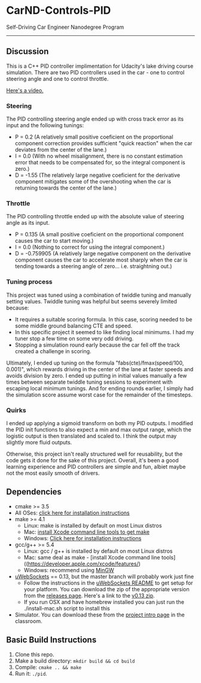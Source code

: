 # CarND-Controls-PID
Self-Driving Car Engineer Nanodegree Program

---

## Discussion

This is a C++ PID controller implimentation for Udacity's lake driving course simulation. There are two PID controllers used in the car - one to control steering angle and one to control throttle.

[Here's a video.](./pid_car.ogv)

### Steering
The PID controlling steering angle ended up with cross track error as its input and the following tunings:

* P = 0.2 (A relatively small positive coeficient on the proportional component correction provides sufficient "quick reaction" when the car deviates from the center of the lane.)
* I = 0.0 (With no wheel misalignment, there is no constant estimation error that needs to be compensated for, so the integral component is zero.)
* D = -1.55 (The relatively large negative coeficient for the derivative component mitigates some of the overshooting when the car is returning towards the center of the lane.)

### Throttle
The PID controlling throttle ended up with the absolute value of steering angle as its input.

* P = 0.135 (A small positive coeficient on the proportional component causes the car to start moving.)
* I = 0.0 (Nothing to correct for using the integral component.)
* D = -0.759905 (A relatively large negative component on the derivative component causes the car to accelerate most sharply when the car is tending towards a steering angle of zero... i.e. straightning out.)

### Tuning process
This project was tuned using a combination of twiddle tuning and manually setting values. Twiddle tuning was helpful but seems severely limited because:

* It requires a suitable scoring formula. In this case, scoring needed to be some middle ground balancing CTE and speed.
* In this specific project it seemed to like finding local minimums. I had my tuner stop a few time on some very odd driving.
* Stopping a simulation round early because the car fell off the track created a challenge in scoring.

Ultimately, I ended up tuning on the formula "fabs(cte)/fmax(speed/100, 0.001)", which rewards driving in the center of the lane at faster speeds and avoids division by zero. I ended up putting in initial values manually a few times between separate twiddle tuning sessions to experiment with escaping local minimum tunings. And for ending rounds earlier, I simply had the simulation score assume worst case for the remainder of the timesteps.

### Quirks
I ended up applying a sigmoid transform on both my PID outputs. I modified the PID init functions to also expect a min and max output range, which the logistic output is then translated and scaled to. I think the output may slightly more fluid outputs.

Otherwise, this project isn't really structured well for reusability, but the code gets it done for the sake of this project. Overall, it's been a good learning experience and PID controllers are simple and fun, albiet maybe not the most easily smooth of drivers.

## Dependencies

* cmake >= 3.5
 * All OSes: [click here for installation instructions](https://cmake.org/install/)
* make >= 4.1
  * Linux: make is installed by default on most Linux distros
  * Mac: [install Xcode command line tools to get make](https://developer.apple.com/xcode/features/)
  * Windows: [Click here for installation instructions](http://gnuwin32.sourceforge.net/packages/make.htm)
* gcc/g++ >= 5.4
  * Linux: gcc / g++ is installed by default on most Linux distros
  * Mac: same deal as make - [install Xcode command line tools]((https://developer.apple.com/xcode/features/)
  * Windows: recommend using [MinGW](http://www.mingw.org/)
* [uWebSockets](https://github.com/uWebSockets/uWebSockets) == 0.13, but the master branch will probably work just fine
  * Follow the instructions in the [uWebSockets README](https://github.com/uWebSockets/uWebSockets/blob/master/README.md) to get setup for your platform. You can download the zip of the appropriate version from the [releases page](https://github.com/uWebSockets/uWebSockets/releases). Here's a link to the [v0.13 zip](https://github.com/uWebSockets/uWebSockets/archive/v0.13.0.zip).
  * If you run OSX and have homebrew installed you can just run the ./install-mac.sh script to install this
* Simulator. You can download these from the [project intro page](https://github.com/udacity/CarND-PID-Control-Project/releases) in the classroom.

## Basic Build Instructions

1. Clone this repo.
2. Make a build directory: `mkdir build && cd build`
3. Compile: `cmake .. && make`
4. Run it: `./pid`. 
